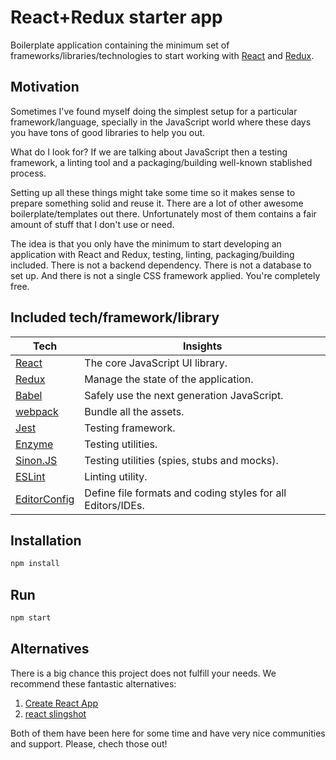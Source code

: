 # React+Redux starter app

Boilerplate application containing the minimum set of frameworks/libraries/technologies to start working with [React](https://reactjs.org/) and [Redux](https://redux.js.org/).

## Motivation

Sometimes I've found myself doing the simplest setup for a particular framework/language, specially in the JavaScript world where these days you have tons of good libraries to help you out.

What do I look for? If we are talking about JavaScript then a testing framework, a linting tool and a packaging/building well-known stablished process.

Setting up all these things might take some time so it makes sense to prepare something solid and reuse it. There are a lot of other awesome boilerplate/templates out there. Unfortunately most of them contains a fair amount of stuff that I don't use or need.

The idea is that you only have the minimum to start developing an application with React and Redux, testing, linting, packaging/building included. There is not a backend dependency. There is not a database to set up. And there is not a single CSS framework applied. You're completely free.

## Included tech/framework/library

Tech | Insights
-----| --------
[React](https://reactjs.org/) | The core JavaScript UI library.
[Redux](https://redux.js.org/) | Manage the state of the application.
[Babel](https://babeljs.io/) | Safely use the next generation JavaScript.
[webpack](https://webpack.js.org/) | Bundle all the assets.
[Jest](https://facebook.github.io/jest/) | Testing framework.
[Enzyme](https://github.com/airbnb/enzyme) | Testing utilities.
[Sinon.JS](http://sinonjs.org/) | Testing utilities (spies, stubs and mocks).
[ESLint](https://eslint.org/) | Linting utility.
[EditorConfig](http://editorconfig.org/) | Define file formats and coding styles for all Editors/IDEs.

## Installation

```bash
npm install
```

## Run

```bash
npm start
```

## Alternatives

There is a big chance this project does not fulfill your needs. We recommend these fantastic alternatives:

1. [Create React App](https://github.com/facebook/create-react-app)
2. [react slingshot](https://github.com/coryhouse/react-slingshot)

Both of them have been here for some time and have very nice communities and support. Please, chech those out!
